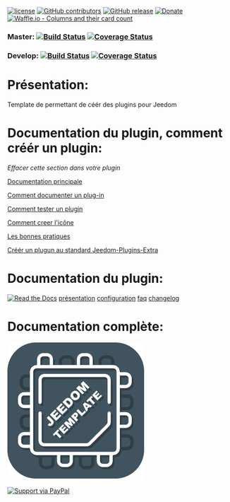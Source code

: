 
[![license](https://img.shields.io/github/license/Jeedom-Plugins-Extra/plugin-ExtraTemplate.svg)](./LICENSE) [![GitHub contributors](https://img.shields.io/github/contributors/Jeedom-Plugins-Extra/plugin-ExtraTemplate.svg)](../../graphs/contributors) [![GitHub release](https://img.shields.io/github/release/Jeedom-Plugins-Extra/plugin-ExtraTemplate.svg)](../../releases) [![Donate](https://img.shields.io/badge/Donate-PayPal-green.svg)](https://www.paypal.me/_USERNAME) [![Waffle.io - Columns and their card count](https://badge.waffle.io/Jeedom-Plugins-Extra/plugin-ExtraTemplate.svg?columns=all)](https://waffle.io/Jeedom-Plugins-Extra/plugin-ExtraTemplate)

### Master: [![Build Status](https://travis-ci.org/Jeedom-Plugins-Extra/plugin-ExtraTemplate.svg?branch=master)](https://travis-ci.org/Jeedom-Plugins-Extra/plugin-ExtraTemplate)  [![Coverage Status](https://coveralls.io/repos/github/Jeedom-Plugins-Extra/plugin-ExtraTemplate/badge.svg?branch=master)](https://coveralls.io/github/Jeedom-Plugins-Extra/plugin-ExtraTemplate?branch=master)

### Develop: [![Build Status](https://travis-ci.org/Jeedom-Plugins-Extra/plugin-ExtraTemplate.svg?branch=develop)](https://travis-ci.org/Jeedom-Plugins-Extra/plugin-ExtraTemplate)  [![Coverage Status](https://coveralls.io/repos/github/Jeedom-Plugins-Extra/plugin-ExtraTemplate/badge.svg?branch=develop)](https://coveralls.io/github/Jeedom-Plugins-Extra/plugin-ExtraTemplate?branch=develop)

# Présentation:

Template de permettant de céér des plugins pour Jeedom

# Documentation du plugin, comment créér un plugin:

*Effacer cette section dans votre plugin*

[Documentation principale](https://github.com/rjullien/plugin-ExtraTemplate/blob/develop/docs/fr_FR/index-ExtraTemplate.md)

[Comment documenter un plug-in](https://github.com/Jeedom-Plugins-Extra/Jeedom-Plugins-Extra/wiki/Documentation-d'un-Plugin)

[Comment tester un plugin](https://github.com/Jeedom-Plugins-Extra/Jeedom-Plugins-Extra/wiki/Tester-un-plugin-avec-travis-ci)

[Comment creer l'icône](https://github.com/Jeedom-Plugins-Extra/Jeedom-Plugins-Extra/wiki/07-Cr%C3%A9ation-d'une-icone-plugin)

[Les bonnes pratiques](https://github.com/Jeedom-Plugins-Extra/Jeedom-Plugins-Extra/wiki/Bonnes-pratiques-pour-les-plugins)

[Créér un plugun au standard Jeedom-Plugins-Extra](https://github.com/Jeedom-Plugins-Extra/Jeedom-Plugins-Extra/wiki/PROJET-:-Crit%C3%A8re-de-validation-d'un-plugin)

# Documentation du plugin:
[![Read the Docs](https://img.shields.io/readthedocs/pip.svg)](docs/fr_FR/presentation.md)
[présentation](docs/fr_FR/presentation.md) [configuration](docs/fr_FR/configuration.md) [faq](docs/fr_FR/faq.md) [changelog](docs/fr_FR/changelog.md)

# Documentation complète:

[![Read the Docs](plugin_info/ExtraTemplate_icon.png)](https://jeedom-plugins-extra.github.io/plugin-ExtraTemplate)


[![Support via PayPal](https://cdn.rawgit.com/twolfson/paypal-github-button/1.0.0/dist/button.svg)](https://www.paypal.me/_USERNAME/)
